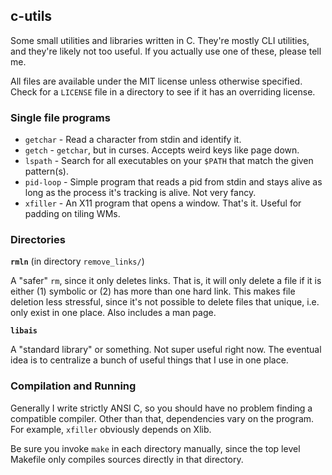 ## c-utils
Some small utilities and libraries written in C. They're mostly CLI utilities, and they're likely not too useful. If you actually use one of these, please tell me.

All files are available under the MIT license unless otherwise specified. Check for a `LICENSE` file in a directory to see if it has an overriding license.

### Single file programs
* `getchar` - Read a character from stdin and identify it.
* `getch` - `getchar`, but in curses. Accepts weird keys like page down.
* `lspath` - Search for all executables on your `$PATH` that match the given pattern(s).
* `pid-loop` - Simple program that reads a pid from stdin and stays alive as long as the process it's tracking is alive. Not very fancy.
* `xfiller` - An X11 program that opens a window. That's it. Useful for padding on tiling WMs.

### Directories
**`rmln`** (in directory `remove_links/`)

A "safer" `rm`, since it only deletes links. That is, it will only delete a file if it is either (1) symbolic or (2) has more than one hard link. This makes file deletion less stressful, since it's not possible to delete files that unique, i.e. only exist in one place. Also includes a man page.

**`libais`**

A "standard library" or something. Not super useful right now. The eventual idea is to centralize a bunch of useful things that I use in one place.

### Compilation and Running
Generally I write strictly ANSI C, so you should have no problem finding a compatible compiler. Other than that, dependencies vary on the program. For example, `xfiller` obviously depends on Xlib.

Be sure you invoke `make` in each directory manually, since the top level Makefile only compiles sources directly in that directory.
